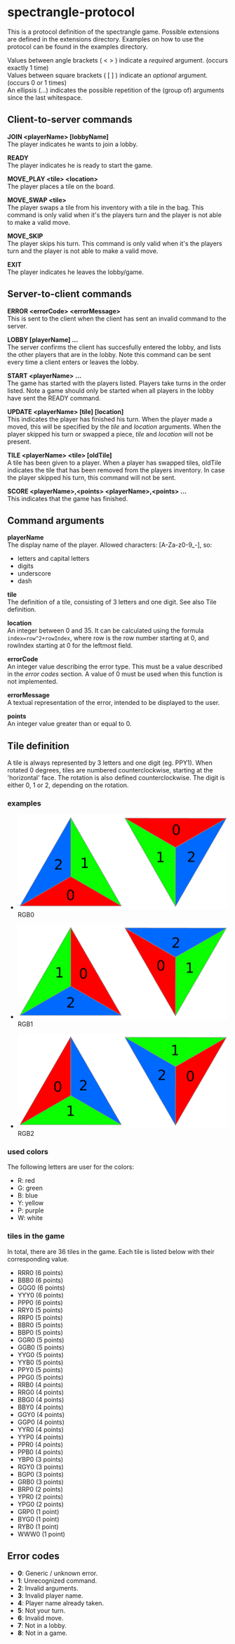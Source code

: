 # spectrangle-protocol
This is a protocol definition of the spectrangle game. Possible extensions are defined in the extensions directory. Examples on how to use the protocol can be found in the examples directory.

Values between angle brackets ( &lt; &gt; ) indicate a _required_ argument. (occurs exactly 1 time)  
Values between square brackets ( [ ] ) indicate an _optional_ argument. (occurs 0 or 1 times)  
An ellipsis (...) indicates the possible repetition of the (group of) arguments since the last whitespace.


## Client-to-server commands
**JOIN &lt;playerName&gt; \[lobbyName\]**  
The player indicates he wants to join a lobby.

**READY**  
The player indicates he is ready to start the game.

**MOVE_PLAY &lt;tile&gt; &lt;location&gt;**  
The player places a tile on the board.

**MOVE_SWAP &lt;tile&gt;**  
The player swaps a tile from his inventory with a tile in the bag.
This command is only valid when it's the players turn and the player is not able to make a valid move.

**MOVE_SKIP**  
The player skips his turn. This command is only valid when it's the players turn and the player is not able to make a valid move.

**EXIT**  
The player indicates he leaves the lobby/game.

## Server-to-client commands
**ERROR &lt;errorCode&gt; &lt;errorMessage&gt;**  
This is sent to the client when the client has sent an invalid command to the server.

**LOBBY \[playerName\] ...**  
The server confirms the client has succesfully entered the lobby, and lists the other players that are in the lobby.
Note this command can be sent every time a client enters or leaves the lobby.

**START &lt;playerName&gt; ...**  
The game has started with the players listed. Players take turns in the order listed. Note a game should only be started when all players in the lobby have sent the READY command.

**UPDATE &lt;playerName&gt; \[tile\] [location]**   
This indicates the player has finished his turn. When the player made a moved, this will be specified by the _tile_ and _location_ arguments. When the player skipped his turn or swapped a piece, _tile_ and _location_ will not be present.

**TILE &lt;playerName&gt; &lt;tile\> [oldTile]**  
A tile has been given to a player.
When a player has swapped tiles, oldTile indicates the tile that has been removed from the players inventory. In case the player skipped his turn, this command will not be sent.

**SCORE &lt;playerName&gt;,&lt;points&gt; &lt;playerName&gt;,&lt;points&gt; ...**  
This indicates that the game has finished.

## Command arguments
**playerName**  
The display name of the player. Allowed characters: [A-Za-z0-9_-], so:
- letters and capital letters
- digits
- underscore
- dash

**tile**  
The definition of a tile, consisting of 3 letters and one digit. See also Tile definition.

**location**  
An integer between 0 and 35. It can be calculated using the formula `index=row^2+rowIndex`, where row is the row number starting at 0, and rowIndex starting at 0 for the leftmost field.

**errorCode**  
An integer value describing the error type. This must be a value described in the _error codes_ section. A value of 0 must be used when this function is not implemented.

**errorMessage**  
A textual representation of the error, intended to be displayed to the user.

**points**  
An integer value greater than or equal to 0.

## Tile definition
A tile is always represented by 3 letters and one digit (eg. PPY1). When rotated 0 degrees, tiles are numbered counterclockwise, starting at the 'horizontal' face. The rotation is also defined counterclockwise. The digit is either 0, 1 or 2, depending on the rotation.

### examples
- ![0 degrees](https://raw.githubusercontent.com/anneheijink/spectrangle-protocol/master/images/0deg.png) RGB0

- ![120 degrees](https://raw.githubusercontent.com/anneheijink/spectrangle-protocol/master/images/120deg.png) RGB1

- ![240 degrees](https://raw.githubusercontent.com/anneheijink/spectrangle-protocol/master/images/240deg.png) RGB2

### used colors
The following letters are user for the colors:
- R: red
- G: green
- B: blue
- Y: yellow
- P: purple
- W: white

### tiles in the game
In total, there are 36 tiles in the game. Each tile is listed below with their corresponding value.
- RRR0 (6 points)
- BBB0 (6 points)
- GGG0 (6 points)
- YYY0 (6 points)
- PPP0 (6 points)
- RRY0 (5 points)
- RRP0 (5 points)
- BBR0 (5 points)
- BBP0 (5 points)
- GGR0 (5 points)
- GGB0 (5 points)
- YYG0 (5 points)
- YYB0 (5 points)
- PPY0 (5 points)
- PPG0 (5 points)
- RRB0 (4 points)
- RRG0 (4 points)
- BBG0 (4 points)
- BBY0 (4 points)
- GGY0 (4 points)
- GGP0 (4 points)
- YYR0 (4 points)
- YYP0 (4 points)
- PPR0 (4 points)
- PPB0 (4 points)
- YBP0 (3 points)
- RGY0 (3 points)
- BGP0 (3 points)
- GRB0 (3 points)
- BRP0 (2 points)
- YPR0 (2 points)
- YPG0 (2 points)
- GRP0 (1 point)
- BYG0 (1 point)
- RYB0 (1 point)
- WWW0 (1 point)

## Error codes
- **0**: Generic / unknown error.
- **1**: Unrecognized command.
- **2**: Invalid arguments.
- **3**: Invalid player name.
- **4**: Player name already taken.
- **5**: Not your turn.
- **6**: Invalid move.
- **7**: Not in a lobby.
- **8**: Not in a game.
